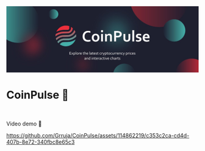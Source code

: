 <img src="client/public/banner.jpg">
<br />

CoinPulse 🚀
========================================================================================================================================
<br />

Video demo 🔴
<br />

https://github.com/Grruja/CoinPulse/assets/114862219/c353c2ca-cd4d-407b-8e72-340fbc8e65c3